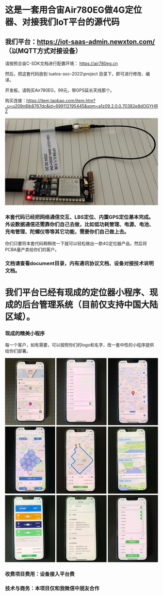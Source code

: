 # 这是一套用合宙Air780EG做4G定位器、对接我们IoT平台的源代码
## 我们平台：https://iot-saas-admin.newxton.com/  （以MQTT方式对接设备）

请按照合宙C-SDK文档进行配置环境：
https://air780eg.cn

然后，把这套代码放到 luatos-soc-2022\project 目录下，即可进行修改、编译。

开发板，请购买Air780EG，99元，带GPS延长天线那个。

购买连接：https://item.taobao.com/item.htm?_u=u209n8ib8767dc&id=699112195445&spm=a1z09.2.0.0.70382e8dOGYHRZ

![avatar](images/air780eg.jpg)

### 本套代码已经把网络通信交互、LBS定位、内置GPS定位基本完成。外设数据通信还需靠你们自己去做，比如低功耗管理、电源、电池、充电管理、陀螺仪等等其它功能，需要你们自己做上去。

你们只要将本套代码稍稍改一下就可以轻松做出一款4G定位器产品，然后将PCBA量产卖给你们的客户。

### 文档请查看document目录，内有通讯协议文档、设备对接技术说明文档。

# 我们平台已经有现成的定位器小程序、现成的后台管理系统（目前仅支持中国大陆区域）。


### 现成的精美小程序

每一个客户，如有需要，可以按照你们的logo和名字，改一套中性的小程序提供给你们部署。

![avatar](images/miniprogram.jpg)


### 收费项目费用：设备接入平台费
### 技术与商务：本项目仅和我微信中朋友合作